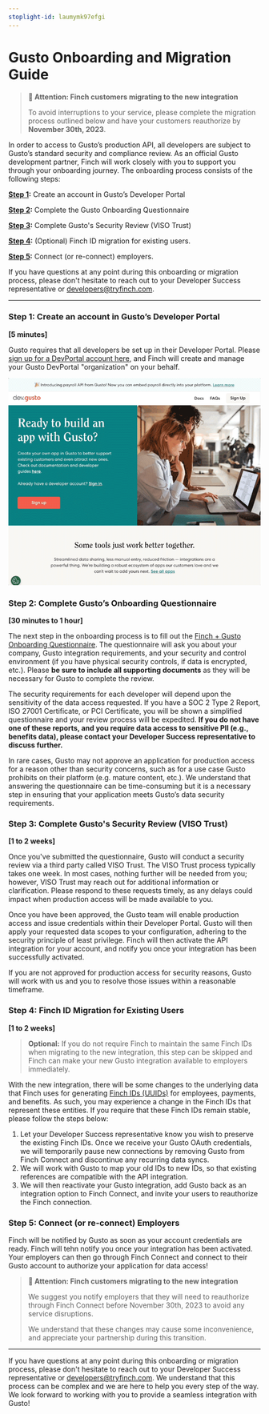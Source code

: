 ```yaml
---
stoplight-id: laumymk97efgi
---
```


# Gusto Onboarding and Migration Guide

> **📣 Attention: Finch customers migrating to the new integration** 
> 
> To avoid interruptions to your service, please complete the migration process outlined below and have your customers reauthorize by **November 30th, 2023**.

In order to access to Gusto’s production API, all developers are subject to Gusto’s standard security and compliance review. As an official Gusto development partner, Finch will work closely with you to support you through your onboarding journey. The onboarding process consists of the following steps:

**[Step 1](#step-1-create-an-account-in-gustos-developer-portal):** Create an account in Gusto’s Developer Portal

**[Step 2](#step-2-complete-gustos-onboarding-questionnaire):** Complete the Gusto Onboarding Questionnaire

**[Step 3](#step-3-assist-gusto-security-review):** Complete Gusto's Security Review (VISO Trust)

**[Step 4](#step-4-id-migration-for-existing-users):** (Optional) Finch ID migration for existing users.

**[Step 5](#step-5-connect-your-employers):** Connect (or re-connect) employers.

If you have questions at any point during this onboarding or migration process, please don't hesitate to reach out to your Developer Success representative or developers@tryfinch.com.

---

### Step 1: Create an account in Gusto’s Developer Portal

**[5 minutes]**

Gusto requires that all developers be set up in their Developer Portal. Please [sign up for a DevPortal account here](https://dev.gusto.com/accounts/sign_up), and Finch will create and manage your Gusto DevPortal "organization" on your behalf.

<!--
focus: false
-->
![gusto-signup.gif](../../../../assets/images/gusto-signup.gif)

### Step 2: Complete Gusto’s Onboarding Questionnaire

**[30 minutes to 1 hour]**

The next step in the onboarding process is to fill out the [Finch + Gusto Onboarding Questionnaire](https://gusto.az1.qualtrics.com/jfe/form/SV_1Oob0rNZpUwhSoS?Partner=Finch). The questionnaire will ask you about your company, Gusto integration requirements, and your security and control environment (if you have physical security controls, if data is encrypted, etc.). Please **be sure to include all supporting documents** as they will be necessary for Gusto to complete the review.

The security requirements for each developer will depend upon the sensitivity of the data access requested. If you have a SOC 2 Type 2 Report, ISO 27001 Certificate, or PCI Certificate, you will be shown a simplified questionnaire and your review process will be expedited. **If you do not have one of these reports, and you require data access to sensitive PII (e.g., benefits data), please contact your Developer Success representative to discuss further.**

In rare cases, Gusto may not approve an application for production access for a reason other than security concerns, such as for a use case Gusto prohibits on their platform (e.g. mature content, etc.). We understand that answering the questionnaire can be time-consuming but it is a necessary step in ensuring that your application meets Gusto’s data security requirements.

### Step 3: Complete Gusto's Security Review (VISO Trust)

**[1 to 2 weeks]**

Once you've submitted the questionnaire, Gusto will conduct a security review via a third party called VISO Trust. The VISO Trust process typically takes one week. In most cases, nothing further will be needed from you; however, VISO Trust may reach out for additional information or clarification. Please respond to these requests timely, as any delays could impact when production access will be made available to you. 

Once you have been approved, the Gusto team will enable production access and issue credentials within their Developer Portal. Gusto will then apply your requested data scopes to your configuration, adhering to the security principle of least privilege. Finch will then activate the API integration for your account, and notify you once your integration has been successfully activated.

If you are not approved for production access for security reasons, Gusto will work with us and you to resolve those issues within a reasonable timeframe.

### Step 4: Finch ID Migration for Existing Users

**[1 to 2 weeks]**

> **Optional:** If you do not require Finch to maintain the same Finch IDs when migrating to the new integration, this step can be skipped and Finch can make your new Gusto integration available to employers immediately.

With the new integration, there will be some changes to the underlying data that Finch uses for generating [Finch IDs (UUIDs)](https://developer.tryfinch.com/docs/reference/82e937086502a-handling-api-responses) for employees, payments, and benefits. As such, you may experience a change in the Finch IDs that represent these entities. If you require that these Finch IDs remain stable, please follow the steps below:

1. Let your Developer Success representative know you wish to preserve the existing Finch IDs. Once we receive your Gusto OAuth credentials, we will temporarily pause new connections by removing Gusto from Finch Connect and discontinue any recurring data syncs.
1. We will work with Gusto to map your old IDs to new IDs, so that existing references are compatible with the API integration.
1. We will then reactivate your Gusto integration, add Gusto back as an integration option to Finch Connect, and invite your users to reauthorize the Finch connection.

### Step 5: Connect (or re-connect) Employers

Finch will be notified by Gusto as soon as your account credentials are ready. Finch will tehn notify you once your integration has been activated. Your employers can then go through Finch Connect and connect to their Gusto account to authorize your application for data access!

>**📣 Attention: Finch customers migrating to the new integration** 
>
> We suggest you notify employers that they will need to reauthorize through Finch Connect before November 30th, 2023 to avoid any service disruptions. 
>
> We understand that these changes may cause some inconvenience, and appreciate your partnership during this transition.


---

If you have questions at any point during this onboarding or migration process, please don't hesitate to reach out to your Developer Success representative or developers@tryfinch.com. We understand that this process can be complex and we are here to help you every step of the way. We look forward to working with you to provide a seamless integration with Gusto!